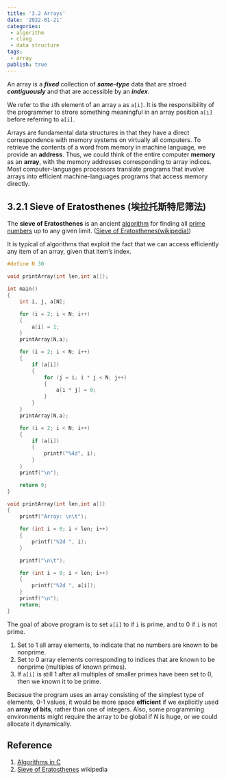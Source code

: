 ```yaml
---
title: '3.2 Arrays'
date: '2022-01-21'
categories:
 - algorithm
 - clang
 - data structure
tags: 
 - array
publish: true
---
```


An array is a ***fixed*** collection of ***same-type*** data that are stroed ***contiguously*** and that are accessible by an ***index***.  

We refer to the `i`th element of an array `a` as `a[i]`. It is the responsibility of the programmer to strore something meaningful in an array position `a[i]` before referring to `a[i]`.

Arrays are fundamental data structures in that they have a direct correspondence with memory systems on virtually all computers. To retrieve the contents of a word from memory in machine language, we provide an **address**. Thus, we could think of the entire computer **memory**  as an **array**, with the memory addresses corresponding to array indices. Most computer-languages processors translate programs that involve arrays into efficient machine-languages programs that access memory directly.

## 3.2.1 Sieve of Eratosthenes (埃拉托斯特尼筛法)

The **sieve of Eratosthenes** is an ancient [algorithm](https://en.wikipedia.org/wiki/Algorithm) for finding all [prime numbers](https://en.wikipedia.org/wiki/Prime_number) up to any given limit. ([Sieve of Eratosthenes(wikipedia)](https://en.wikipedia.org/wiki/Sieve_of_Eratosthenes))

It is typical of algorithms that exploit the fact that we can access efficiently any item of an array, given that item’s index.

```c
#define N 30

void printArray(int len,int a[]);

int main()
{
    int i, j, a[N];

    for (i = 2; i < N; i++)
    {
        a[i] = 1;
    }
    printArray(N,a);

    for (i = 2; i < N; i++)
    {
        if (a[i])
        {
            for (j = i; i * j < N; j++)
            {
                a[i * j] = 0;
            }
        }
    }
    printArray(N,a);

    for (i = 2; i < N; i++)
    {
        if (a[i])
        {
            printf("%4d", i);
        }
    }
    printf("\n");

    return 0;
}

void printArray(int len,int a[])
{
    printf("Array: \n\t");

    for (int i = 0; i < len; i++)
    {   
        printf("%2d ", i);
    }

    printf("\n\t");

    for (int i = 0; i < len; i++)
    {   
        printf("%2d ", a[i]);
    }
    printf("\n");
    return;
}
```

The goal of above program is to set `a[i]` to if `i` is prime, and to 0 if `i` is not prime. 

1. Set to 1 all array elements, to indicate that no numbers are known to be nonprime.
2. Set to 0 array elements corresponding to indices that are known to be nonprime (multiples of known primes). 
3. If `a[i]` is still 1 after all multiples of smaller primes have been set to 0, then we known it to be prime.

<center></center>

Becasue the program uses an array consisting of the simplest type of elements, 0-1 values, it would be more space **efficient** if we explicitly used an **array of bits**, rather than one of integers. Also, some programming environments might require the array to be global if *N* is huge, or we could allocate it dynamically.

## Reference

1. [Algorithms in C](https://www.amazon.com/Algorithms-Parts-1-4-Fundamentals-Structures-dp-0201314525/dp/0201314525/ref=mt_other?_encoding=UTF8&me=&qid=) 
2. [Sieve of Eratosthenes](https://en.wikipedia.org/wiki/Sieve_of_Eratosthenes) wikipedia





